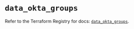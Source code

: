 # `data_okta_groups`

Refer to the Terraform Registry for docs: [`data_okta_groups`](https://registry.terraform.io/providers/okta/okta/4.11.1/docs/data-sources/groups).
